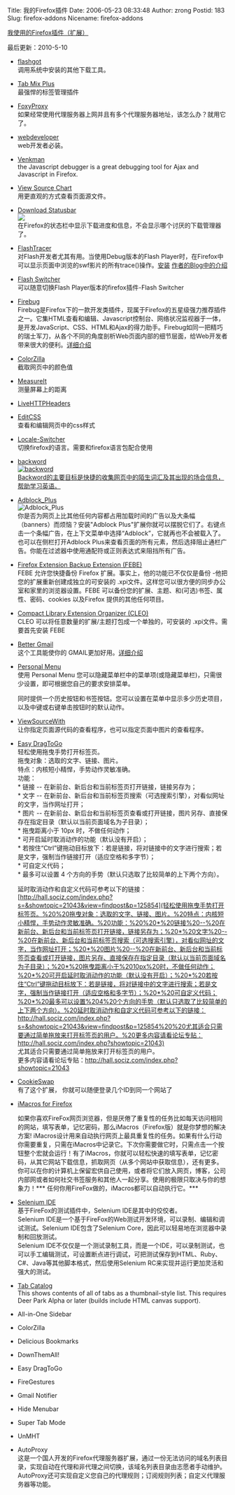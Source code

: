 Title: 我的Firefox插件
Date: 2006-05-23 08:33:48
Author: zrong
Postid: 183
Slug: firefox-addons
Nicename: firefox-addons

[我使用的Firefox插件（扩展）](http://zengrong.net/firefox-addons)

最后更新：2010-5-10

-   [flashgot](http://flashgot.net/)  
    调用系统中安装的其他下载工具。
-   [Tab Mix Plus](http://tmp.garyr.net/)  
    最强悍的标签管理插件
-   [FoxyProxy](http://foxyproxy.mozdev.org/)  
    如果经常使用代理服务器上网并且有多个代理服务器地址，该怎么办？就用它了。
-   [webdeveloper](http://chrispederick.com/work/webdeveloper/)  
    web开发者必装。
-   [Venkman](http://www.mozilla.org/projects/venkman/)  
    the Javascript debugger is a great debugging tool for Ajax and
    Javascript in Firefox.
-   [View Source Chart](http://jennifermadden.com/)  
    用更直观的方式查看页面源文件。
-   [Download Statusbar](http://downloadstatusbar.mozdev.org/)  
    ![](http://downloadstatusbar.mozdev.org/images/093_3.png)  
    在Firefox的状态栏中显示下载进度和信息，不会显示哪个讨厌的下载管理器了。
-   [FlashTracer](http://www.zengrong.net/?p=268)  
    对Flash开发者尤其有用。当使用Debug版本的Flash
    Player时，在Firefox中可以显示页面中浏览的swf影片的所有trace()操作。[安装](https://addons.mozilla.org/firefox/3469/)
    [作者的Blog中的介绍](http://www.sephiroth.it/weblog/archives/2006/10/flashtracer_firefox_extensionphp.php)
-   [Flash Switcher](http://www.zengrong.net/?p=272)  
    可以随意切换Flash Player版本的firefox插件-Flash Switcher
-   [Firebug](http://www.getfirebug.com/)  
    Firebug是Firefox下的一款开发类插件，现属于Firefox的五星级强力推荐插件之一。它集HTML查看和编辑、Javascript控制台、网络状况监视器于一体，是开发JavaScript、CSS、HTML和Ajax的得力助手。Firebug如同一把精巧的瑞士军刀，从各个不同的角度剖析Web页面内部的细节层面，给Web开发者带来很大的便利。[详细介绍](http://www.ooso.net/index.php/archives/294)
-   [ColorZilla](http://www.iosart.com/firefox/colorzilla/)  
    截取网页中的颜色值
-   [MeasureIt](http://www.kevinfreitas.net/extensions/measureit/)  
    测量屏幕上的距离
-   [LiveHTTPHeaders](http://livehttpheaders.mozdev.org/)
-   [EditCSS](http://editcss.mozdev.org/)  
    查看和编辑网页中的css样式
-   [Locale-Switcher](http://benjamin.smedbergs.us/switch-locales/)  
    切换firefox的语言。需要和firefox语言包配合使用
-   <a href="http://backword.gneheix.com" target="_blank">backword  
    ![backword](https://addons.mozilla.org/images/previews/backword-5.jpg)  
    Backword的主要目标是快捷的收集网页中的陌生词汇及其出现的场合信息，帮助学习英语。
-   [Adblock\_Plus](http://addons.mozine.cn/firefox/125/)  
    ![Adblock\_Plus](http://addons.mozine.cn/images/previews/adblock_plus-1_t.jpg)  
    你是否为网页上比其他任何内容都占用加载时间的广告以及大条幅（banners）而烦恼？安装"Adblock
    Plus"扩展你就可以摆脱它们了。右键点击一个条幅广告，在上下文菜单中选择“Adblock”，它就再也不会被载入了。也可以在侧栏打开Adblock Plus来查看页面的所有元素，然后选择阻止通栏广告。你能在过滤器中使用通配符或正则表达式来阻挡所有广告。
-   [Firefox Extension Backup Extension
    (FEBE)](https://addons.mozilla.org/addon/2109)  
    FEBE 允许您快捷备份 Firefox 扩展。事实上，他的功能已不仅仅是备份 -他把您的扩展重新创建成独立的可安装的 .xpi文件。这样您可以很方便的同步办公室和家里的浏览器设置。FEBE 可以备份您的扩展、主题、和(可选)书签、属性、密码、cookies 以及Firefox 提供的其他任何项目。
-   [Compact Library Extension Organizer
    (CLEO)](https://addons.mozilla.org/zh-CN/firefox/addon/2942)  
    CLEO 可以将任意数量的扩展/主题打包成一个单独的，可安装的 .xpi文件。需要首先安装 FEBE
-   [Better Gmail](http://lifehacker.com/software/gmail/lifehacker-code-better-gmail-firefox-extension-251923.php)  
    这个工具能使你的 GMAIL更加好用。[详细介绍](http://zsk.akaka.com.cn/2007/04/better-gmail-for-yours/)
-   [Personal Menu](http://addons.mozine.cn/firefox/475/)  
    使用 Personal Menu
    您可以隐藏菜单栏中的菜单项(或隐藏菜单栏)，只需很少设置，即可根据您自己的要求安排菜单。  

    同时提供一个历史按钮和书签按钮。您可以设置在菜单中显示多少历史项目，以及中键或右键单击按钮时的默认动作。
-   [ViewSourceWith](http://dafizilla.sourceforge.net/viewsourcewith)  
    让你指定页面源代码的查看程序，也可以指定页面中图片的查看程序。
-   [Easy
    DragToGo](https://addons.mozilla.org/zh-CN/firefox/addon/6639)  
    轻松使用拖曳手势打开标签页。  
    拖曳对象：选取的文字、链接、图片。  
    特点：内核短小精悍，手势动作灵敏准确。  
    功能：  
    \* 链接 -- 在新前台、新后台和当前标签页打开链接，链接另存为；  
    \* 文字 --
    在新前台、新后台和当前标签页搜索（可选搜索引擎），对看似网址的文字，当作网址打开；  
    \* 图片 --
    在新前台、新后台和当前标签页查看或打开链接，图片另存、直接保存在指定目录（默认以当前页面域名为子目录）；  
    \* 拖曳距离小于 10px 时，不做任何动作；  
    \* 可开启延时取消动作的功能（默认没有开启）；  
    \*
    若按住“Ctrl”键拖动目标放下：若是链接，将对链接中的文字进行搜索；若是文字，强制当作链接打开（适应空格和多字节）；  
    \* 可自定义代码；  
    \* 最多可以设置 4
    个方向的手势（默认只选取了比较简单的上下两个方向）。  

    延时取消动作和自定义代码可参考以下的链接：[http://hall.sociz.com/index.php?s=&showtopic=21043&view=findpost&p=125854](轻松使用拖曳手势打开标签页。%20%20拖曳对象：选取的文字、链接、图片。%20特点：内核短小精悍，手势动作灵敏准确。%20功能：%20%20*%20链接%20--%20在新前台、新后台和当前标签页打开链接，链接另存为；%20*%20文字%20--%20在新前台、新后台和当前标签页搜索（可选搜索引擎），对看似网址的文字，当作网址打开；%20*%20图片%20--%20在新前台、新后台和当前标签页查看或打开链接，图片另存、直接保存在指定目录（默认以当前页面域名为子目录）；%20*%20拖曳距离小于%2010px%20时，不做任何动作；%20*%20可开启延时取消动作的功能（默认没有开启）；%20*%20若按住“Ctrl”键拖动目标放下：若是链接，将对链接中的文字进行搜索；若是文字，强制当作链接打开（适应空格和多字节）；%20*%20可自定义代码；%20*%20最多可以设置%204%20个方向的手势（默认只选取了比较简单的上下两个方向）。%20延时取消动作和自定义代码可参考以下的链接：http://hall.sociz.com/index.php?s=&showtopic=21043&view=findpost&p=125854%20%20尤其适合只需要通过简单拖放来打开标签页的用户。%20更多内容请看论坛专贴：http://hall.sociz.com/index.php?showtopic=21043)  
    尤其适合只需要通过简单拖放来打开标签页的用户。  
    更多内容请看论坛专贴：http://hall.sociz.com/index.php?showtopic=21043
-   [CookieSwap](https://addons.mozilla.org/en-US/firefox/addon/3255)  
    有了这个扩展， 你就可以随便登录几个ID到同一个网站了
-   [iMacros for
    Firefox](https://addons.mozilla.org/zh-CN/firefox/addon/3863)  

    如果你喜欢FireFox网页浏览器，但是厌倦了重复性的任务比如每天访问相同的网站，填写表单，记忆密码，那么iMacros（Firefox版）就是你梦想的解决方案!
    iMacros设计用来自动执行网页上最具重复性的任务。如果有什么行动你需要重复，只需在iMacros中记录它。下次你需要做它时，只需点击一个按钮整个宏就会运行！有了iMacros，你就可以轻松快速的填写表单，记忆密码，从其它网站下载信息，抓取网页（从多个网站中获取信息），还有更多。你可以在你的计算机上保留宏供自己使用，或者将它们放入网页，博客，公司内部网或者如何社交书签服务和其他人一起分享。使用的极限只取决与你的想象力！\*\*\*
    任何你用FireFox做的，iMacros都可以自动执行它。\*\*\*
-   [Selenium IDE](https://addons.mozilla.org/zh-CN/firefox/addon/2079)  
    基于FireFox的测试插件中，Selenium IDE是其中的佼佼者。  
    Selenium
    IDE是一个基于FireFox的Web测试开发环境，可以录制、编辑和调试测试。Selenium
    IDE包含了Selenium Core，因此可以轻易地在浏览器中录制和回放测试。  
    Selenium
    IDE不仅仅是一个测试录制工具，而是一个IDE，可以录制测试，也可以手工编辑测试，可设置断点进行调试，可把测试保存到HTML、Ruby、C\#、Java等其他脚本格式，然后使用Selenium
    RC来实现并运行更加灵活和强大的测试。
-   [Tab Catalog](http://piro.sakura.ne.jp/xul/_tabcatalog.html.en)  
    This shows contents of all of tabs as a thumbnail-style list. This
    requires Deer Park Alpha or later (builds include HTML canvas
    support).
-   All-in-One Sidebar
-   ColorZilla
-   Delicious Bookmarks
-   DownThemAll!
-   Easy DragToGo
-   FireGestures
-   Gmail Notifier
-   Hide Menubar
-   Super Tab Mode
-   UnMHT
-   AutoProxy  
    这是一个国人开发的Firefox代理服务器扩展，通过一份无法访问的域名列表目录，实现自动在代理和非代理之间切换，该域名列表目录由志愿者手动维护。AutoProxy还可实现自定义您自己的代理规则；订阅规则列表；自定义代理服务器等功能。

